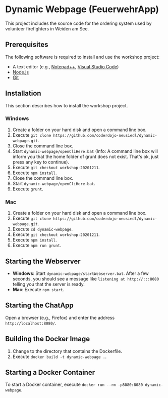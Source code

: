 # Dynamic Webpage (FeuerwehrApp)

This project includes the source code for the ordering system used by volunteer firefighters in Weiden am See.

## Prerequisites

The following software is required to install and use the workshop project:

- A text editor (e.g., [Notepad++](https://notepad-plus-plus.org), [Visual Studio Code](https://code.visualstudio.com))
- [Node.js](https://nodejs.org/en/download/)
- [Git](https://git-scm.com/download/win)

## Installation

This section describes how to install the workshop project.

### Windows

1. Create a folder on your hard disk and open a command line box.
2. Execute `git clone https://github.com/coderdojo-neusiedl/dynamic-webpage.git`.
3. Close the command line box.
4. Start `dynamic-webpage/openCliHere.bat` (Info: A command line box will inform you that the home folder of grunt does not exist. That's ok, just press any key to continue).
5. Execute `git checkout workshop-20201211`.
6. Execute `npm install`.
7. Close the command line box.
8. Start `dynamic-webpage/openCliHere.bat`.
9. Execute `grunt`.

### Mac

1. Create a folder on your hard disk and open a command line box.
2. Execute `git clone https://github.com/coderdojo-neusiedl/dynamic-webpage.git`.
3. Execute `cd dynamic-webpage`.
4. Execute `git checkout workshop-20201211`.
5. Execute `npm install`.
6. Execute `npm run grunt`.

## Starting the Webserver

- **Windows**: Start `dynamic-webpage/startWebserver.bat`. After a few seconds, you should see a message like `listening at http://:::8080` telling you that the server is ready.
- **Mac**: Execute `npm start`.

## Starting the ChatApp

Open a browser (e.g., Firefox) and enter the address `http://localhost:8080/`.

## Building the Docker Image

1. Change to the directory that contains the Dockerfile.
2. Execute `docker build -t dynamic-webpage .`.

## Starting a Docker Container

To start a Docker container, execute `docker run --rm -p8080:8080 dynamic-webpage`.
